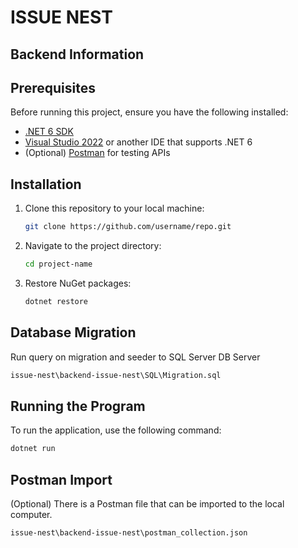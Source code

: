 # ISSUE NEST

## Backend Information
## Prerequisites
Before running this project, ensure you have the following installed:

- [.NET 6 SDK](https://dotnet.microsoft.com/download/dotnet/6.0)
- [Visual Studio 2022](https://visualstudio.microsoft.com/) or another IDE that supports .NET 6
- (Optional) [Postman](https://www.postman.com/) for testing APIs

## Installation

1. Clone this repository to your local machine:
   ```bash
   git clone https://github.com/username/repo.git
   ```
2. Navigate to the project directory:
   ```bash
   cd project-name
   ```
3. Restore NuGet packages:
   ```bash
   dotnet restore
   ```
## Database Migration
Run query on migration and seeder to SQL Server DB Server
```bash
issue-nest\backend-issue-nest\SQL\Migration.sql
```

## Running the Program
To run the application, use the following command:
```bash
dotnet run
```

## Postman Import
(Optional) There is a Postman file that can be imported to the local computer.
```bash
issue-nest\backend-issue-nest\postman_collection.json
```




